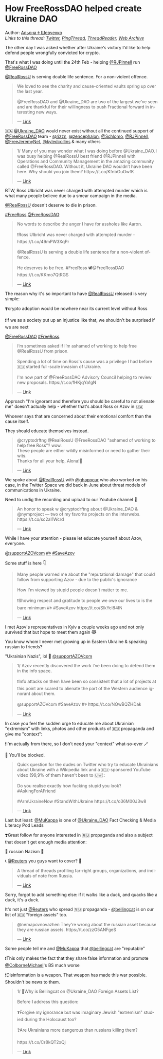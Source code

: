 # How FreeRossDAO helped create Ukraine DAO

Author: [Альона ꑭ Шевченко](https://twitter.com/cryptodrftng)  
*Links to this thread: [Twitter](https://twitter.com/cryptodrftng/status/1560310966054797312), [PingThread](https://pingthread.com/thread/1560310966054797312), [ThreadReader](https://threadreaderapp.com/thread/1560310966054797312.html), [Web Archive](https://web.archive.org/web/*/https://twitter.com/cryptodrftng/status/1560310966054797312)*

The other day I was asked whether after Ukraine's victory I'd like to help defend people wrongfully convicted for crypto.

That's what I was doing until the 24th Feb - helping [@RJPinnell](https://twitter.com/RJPinnell) run [@FreeRossDAO](https://twitter.com/FreeRossDAO) 

[@RealRossU](https://twitter.com/RealRossU) is serving double life sentence. For a non-violent offence.

<blockquote class="twitter-tweet">
    <p lang="en" dir="ltr">
    We loved to see the charity and cause-oriented vaults spring up over the last year.<br />
    <br />
    @FreeRossDAO and @Ukraine_DAO are two of the largest we&#39;ve seen and are thankful for their willingness to push Fractional forward in interesting new ways.<br />
    </p>
    &mdash; <a href="https://twitter.com/tessera/status/1559936108099559427">Link</a>
</blockquote>

🇺🇦 [@Ukraine_DAO](https://twitter.com/Ukraine_DAO) would never exist without all the continued support of [@FreeRossDAO](https://twitter.com/FreeRossDAO) team - [@rizzn](https://twitter.com/rizzn), [@zencephalon](https://twitter.com/zencephalon), [@Schlomo](https://twitter.com/Schlomo), [@RJPinnell](https://twitter.com/RJPinnell), [@FreeJeremyNet](https://twitter.com/FreeJeremyNet), [@kyledcollins](https://twitter.com/kyledcollins) & many others



<blockquote class="twitter-tweet">
    <p lang="en" dir="ltr">
    1/ Many of you may wonder what I was doing before @Ukraine_DAO. I was busy helping @RealRossU best friend @RJPinnell with Operations and Community Management in the amazing community called @FreeRossDAO. Without it, Ukraine DAO wouldn’t have been here. Why should you join them? https://t.co/KfnbGuOwfK<br />
    </p>
    &mdash; <a href="https://twitter.com/cryptodrftng/status/1500400729344913409">Link</a>
</blockquote>

BTW, Ross Ulbricht was never charged with attempted murder which is what many people believe due to a smear campaign in the media. 

[@RealRossU](https://twitter.com/RealRossU) doesn't deserve to die in prison.

[#FreeRoss](https://twitter.com/hashtag/FreeRoss) [@FreeRossDAO](https://twitter.com/FreeRossDAO)

<blockquote class="twitter-tweet">
    <p lang="en" dir="ltr">
    No words to describe the anger I have for assholes like Aaron. <br />
    <br />
    ❗️Ross Ulbricht was never charged with attempted murder - https://t.co/49mPW3XqPr<br />
    <br />
    @RealRossU is serving a double life sentence for a non-violent offence. <br />
    <br />
    He deserves to be free. #FreeRoss 🕊@FreeRossDAO https://t.co/KKmo7QtRGS<br />
    </p>
    &mdash; <a href="https://twitter.com/cryptodrftng/status/1558945521556922369">Link</a>
</blockquote>

The reason why it's so important to have [@RealRossU](https://twitter.com/RealRossU) released is very simple:

❣️crypto adoption would be nowhere near its current level without Ross

❗️if we as a society put up an injustice like that, we shouldn't be surprised if we are next 

[@FreeRossDAO](https://twitter.com/FreeRossDAO) [#FreeRoss](https://twitter.com/hashtag/FreeRoss)

<blockquote class="twitter-tweet">
    <p lang="en" dir="ltr">
    I’m sometimes asked if I’m ashamed of working to help free @RealRossU from prison. <br />
    <br />
    Spending a lot of time on Ross&#39;s cause was a privilege I had before 🇷🇺 started full-scale invasion of Ukraine. <br />
    <br />
    I&#39;m now part of @FreeRossDAO Advisory Council helping to review new proposals. https://t.co/fHKjqYa1gN<br />
    </p>
    &mdash; <a href="https://twitter.com/cryptodrftng/status/1558946725620056064">Link</a>
</blockquote>

Approach "I'm ignorant and therefore you should be careful to not alienate me" doesn't actually help - whether that's about Ross or Azov in 🇺🇦

Whoever says that are concerned about their emotional comfort than the cause itself. 

They should educate themselves instead.


<blockquote class="twitter-tweet">
    <p lang="en" dir="ltr">
    @cryptodrftng @RealRossU @FreeRossDAO &#34;ashamed of working to help free Ross&#34;? wow.<br />
    These people are either wildly misinformed or need to gather their wits.<br />
    Thanks for all your help, Alona!🙌<br />
    </p>
    &mdash; <a href="https://twitter.com/free_ulbricht/status/1559079608200613888">Link</a>
</blockquote>

We spoke about [@RealRossU](https://twitter.com/RealRossU) with [@ghappour](https://twitter.com/ghappour) who also worked on his case, in the Twitter Space we did back in June about threat models of communications in Ukraine. 

Need to undig the recording and upload to our Youtube channel 🌱


<blockquote class="twitter-tweet">
    <p lang="en" dir="ltr">
    An honor to speak w @cryptodrftng about @Ukraine_DAO &amp; @nymproject — two of my favorite projects on the interwebs. https://t.co/sc2aI1Wcrd<br />
    </p>
    &mdash; <a href="https://twitter.com/ghappour/status/1537558021685055488">Link</a>
</blockquote>

While I have your attention - please let educate yourself about Azov, everyone. 

[@supportAZOVcom](https://twitter.com/supportAZOVcom) [#ꑭ](https://twitter.com/hashtag/%EA%91%AD) [#SaveAzov](https://twitter.com/hashtag/SaveAzov) 

Some stuff is here 👇

<blockquote class="twitter-tweet">
    <p lang="en" dir="ltr">
    Many people warned me about the &#34;reputational damage&#34; that could follow from supporting Azov - due to the public&#39;s ignorance<br />
    <br />
    How I&#39;m viewed by stupid people doesn&#39;t matter to me.<br />
    <br />
    ❗️Showing respect and gratitude to people we owe our lives to is the bare minimum #ꑭ #SaveAzov https://t.co/SlkYcI84IN<br />
    </p>
    &mdash; <a href="https://twitter.com/cryptodrftng/status/1559540453581676544">Link</a>
</blockquote>

I met Azov's representatives in Kyiv a couple weeks ago and not only survived that but hope to meet them again 😹

You know whom I never met growing up in Eastern Ukraine & speaking russian to friends? 

"Ukrainian Nazis", lol 🦄 
[@supportAZOVcom](https://twitter.com/supportAZOVcom) 


<blockquote class="twitter-tweet">
    <p lang="en" dir="ltr">
    1/ Azov recently discovered the work I’ve been doing to defend them in the info space. <br />
    <br />
    ❗️Info attacks on them have been so consistent that a lot of projects at this point are scared to alienate the part of the Western audience ignorant about them.<br />
    <br />
    @supportAZOVcom #SaveAzov #ꑭ https://t.co/NQwBQZHDak<br />
    </p>
    &mdash; <a href="https://twitter.com/cryptodrftng/status/1557259540252475392">Link</a>
</blockquote>

In case you feel the sudden urge to educate me about Ukrainian "extremism" with links, photos and other products of 🇷🇺 propaganda and give me "context":

❗️I'm actually from there, so I don't need your "context" what-so-ever 🪄

💓 You'll be blocked.

<blockquote class="twitter-tweet">
    <p lang="en" dir="ltr">
    Quick question for the dudes on Twitter who try to educate Ukrainians about Ukraine with a Wikipedia link and a 🇷🇺-sponsored YouTube video (99,9% of them haven&#39;t been to 🇺🇦):<br />
    <br />
    Do you realise exactly how fucking stupid you look? #AskingForAFriend<br />
    <br />
    #ArmUkraineNow #StandWithUkraine https://t.co/o36M00J3w8<br />
    </p>
    &mdash; <a href="https://twitter.com/cryptodrftng/status/1537670356974063616">Link</a>
</blockquote>

Last but least: [@MuKappa](https://twitter.com/MuKappa) is one of [@Ukraine_DAO](https://twitter.com/Ukraine_DAO) Fact Checking & Media Literacy Pod Leads 

❣️Great follow for anyone interested in 🇷🇺 propaganda and also a subject that doesn't get enough media attention:

🚨 russian Nazism 🚨

📞 [@Reuters](https://twitter.com/Reuters) you guys want to cover? 👀

<blockquote class="twitter-tweet">
    <p lang="en" dir="ltr">
    A thread of threads profiling far-right groups, organizations, and individuals of note from Russia.<br />
    </p>
    &mdash; <a href="https://twitter.com/MuKappa/status/1540651140299345920">Link</a>
</blockquote>

Sorry, forgot to add something else: if it walks like a duck, and quacks like a duck,  it's a duck. 

It's not just [@Reuters](https://twitter.com/Reuters) who spread 🇷🇺 propaganda - [@bellingcat](https://twitter.com/bellingcat) is on our list of 🇷🇺 "foreign assets" too.

<blockquote class="twitter-tweet">
    <p lang="en" dir="ltr">
    @nemapovnovazhen They&#39;re wrong about the russian asset because they are russian assets. https://t.co/zzG5ANFgeS<br />
    </p>
    &mdash; <a href="https://twitter.com/cryptodrftng/status/1559080582235258880">Link</a>
</blockquote>

Some people tell me and [@MuKappa](https://twitter.com/MuKappa) that [@bellingcat](https://twitter.com/bellingcat) are "reputable"

❗️This only makes the fact that they share false information and promote [@ColborneMichael](https://twitter.com/ColborneMichael)'s BS much worse

❗️Disinformation is a weapon. That weapon has made this war possible. Shouldn't be news to them.

<blockquote class="twitter-tweet">
    <p lang="en" dir="ltr">
    1/ 🚨Why is Bellingcat on @Ukraine_DAO Foreign Assets List?<br />
    <br />
    Before I address this question: <br />
    <br />
    ❓Forgive my ignorance but was imaginary Jewish &#34;extremism&#34; studied during the Holocaust too?<br />
    <br />
    ❓Are Ukrainians more dangerous than russians killing them?<br />
    <br />
    https://t.co/Cr8kQT2xQj<br />
    </p>
    &mdash; <a href="https://twitter.com/cryptodrftng/status/1557414442903785472">Link</a>
</blockquote>

